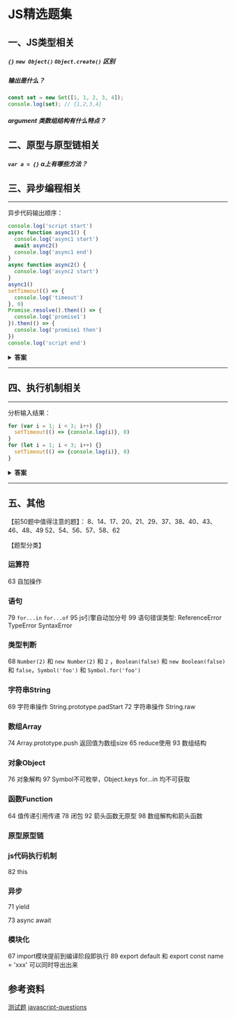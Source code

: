 # JS精选题集

## 一、JS类型相关
##### `{}` `new Object()` `Object.create()` 区别

##### 输出是什么？
```js
const set = new Set([1, 1, 2, 3, 4]);
console.log(set); // {1,2,3,4}
```

##### argument 类数组结构有什么特点？

## 二、原型与原型链相关
##### `var a = {}` a上有哪些方法？

## 三、异步编程相关

---

异步代码输出顺序：

```js
console.log('script start')
async function async1() {
  console.log('async1 start')
  await async2()
  console.log('async1 end')
}
async function async2() {
  console.log('async2 start')
}
async1()
setTimeout(() => {
  console.log('timeout')
}, 0)
Promise.resolve().then(() => {
  console.log('promise1')
}).then(() => {
  console.log('promise1 then')
})
console.log('script end')
```

<details><summary><b>答案</b></summary>
<p>

#### 答案：

1. script start
2. async1 start
3. async2 start
4. script end
5. async1 end
6. promise1
7. promise1 then
8. timeout

</p>
</details>

---

## 四、执行机制相关

---

分析输入结果：

```js
for (var i = 1; i < 3; i++) {}
  setTimeout(() => {console.log(i)}, 0)
}
for (let i = 1; i < 3; i++) {}
  setTimeout(() => {console.log(i)}, 0)
}
```

<details><summary><b>答案</b></summary>
<p>

#### 答案： `3 3 3` `1 2 3`

var声明的变量i是全局作用域，因此查找时找到的是全局作用域中的i，即遍历完成之后的i，值为 `3 3 3`
而let声音的变量拥有块级作用域，因此查找时找到的是块级作用域中的i，相互独立，值为 `1 2 3`

</p>
</details>


---

## 五、其他


【前50题中值得注意的题】：
8、14、17、20、21、29、37、38、40、43、46、48、49
52、54、56、57、58、62

【题型分类】

### 运算符
63 自加操作 

### 语句
79 `for...in` `for...of`
95 js引擎自动加分号
99 语句错误类型: ReferenceError TypeError SyntaxError

### 类型判断
68 `Number(2)` 和 `new Number(2)` 和 `2` ，`Boolean(false)` 和 `new Boolean(false)`  和 `false`，`Symbol('foo')` 和 `Symbol.for('foo')` 

### 字符串String
69 字符串操作 String.prototype.padStart
72 字符串操作 String.raw

### 数组Array
74 Array.prototype.push 返回值为数组size
65 reduce使用
93 数组结构

### 对象Object
76 对象解构
97 Symbol不可枚举，Object.keys for...in 均不可获取

### 函数Function
64 值传递引用传递 
78 闭包
92 箭头函数无原型
98 数组解构和箭头函数

### 原型原型链

### js代码执行机制
82 this

### 异步
71 yield

73 async await
### 模块化
67 import模块提前到编译阶段即执行
89 export default 和 export const name = 'xxx' 可以同时导出出来

## 参考资料

[测试题](https://juejin.cn/post/6844903782229213197)
[javascript-questions](https://github.com/lydiahallie/javascript-questions/blob/master/zh-CN/README-zh_CN.md)
